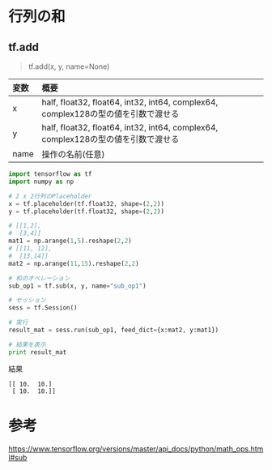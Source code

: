 
# 行列の和

## tf.add

> tf.add(x, y, name=None)

|変数|概要|
|:--|:--|
|x|half, float32, float64, int32, int64, complex64, complex128の型の値を引数で渡せる|
|y|half, float32, float64, int32, int64, complex64, complex128の型の値を引数で渡せる|
|name|操作の名前(任意)|

```python
import tensorflow as tf 
import numpy as np

# 2 x 2行列のPlaceholder
x = tf.placeholder(tf.float32, shape=(2,2))
y = tf.placeholder(tf.float32, shape=(2,2))

# [[1,2],
#  [3,4]]
mat1 = np.arange(1,5).reshape(2,2)
# [[11, 12],
#  [13,14]]
mat2 = np.arange(11,15).reshape(2,2)

# 和のオペレーション
sub_op1 = tf.sub(x, y, name="sub_op1")

# セッション
sess = tf.Session()

# 実行
result_mat = sess.run(sub_op1, feed_dict={x:mat2, y:mat1})

# 結果を表示
print result_mat
```

結果

```shell
[[ 10.  10.]
 [ 10.  10.]]
```

# 参考

https://www.tensorflow.org/versions/master/api_docs/python/math_ops.html#sub

